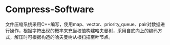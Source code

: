 # Compress-Software

文件压缩系统采用C++编写，使用map、vector、priority_queue、pair对数据进行操作，根据字符出现的概率来充当权值构建哈夫曼树，采用自底向上的编码方式，解压时可根据构造的哈夫曼树从根扫描至叶节点。
